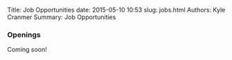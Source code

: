 Title: Job Opportunities
date: 2015-05-10 10:53
slug: jobs.html
Authors: Kyle Cranmer
Summary: Job Opportunities

### Openings

Coming soon!

